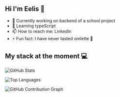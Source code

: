 ## Hi I'm Eelis 👋





- 🔭 Currently working on backend of a school project
- 🌱 Learning typeScript
- 📫 How to reach me: LinkedIn
- ⚡ Fun fact: I have never tasted omlette 🍳




## My stack at the moment 💻

![GitHub Stats](https://github-readme-stats.vercel.app/api?username=KeranenEelis10&show_icons=true&theme=radical)


![Top Languages](https://github-readme-stats.vercel.app/api/top-langs/?username=KeranenEelis10&layout=compact&theme=radical)


![GitHub Contribution Graph](https://activity-graph.herokuapp.com/graph?username=KeranenEelis10&theme=react-dark)
